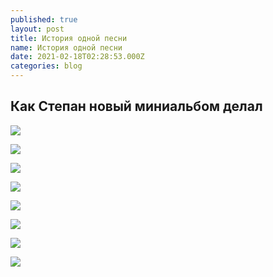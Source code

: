 ```yaml
---
published: true
layout: post
title: История одной песни
name: История одной песни
date: 2021-02-18T02:28:53.000Z
categories: blog
---
```



## Как Степан новый миниальбом делал

![]({{site.baseurl}}//img/for-posts/oss/1-01.jpg)

![]({{site.baseurl}}//img/for-posts/oss/1-02.jpg)

![]({{site.baseurl}}//img/for-posts/oss/1-03.jpg)

![]({{site.baseurl}}//img/for-posts/oss/1-04.jpg)

![]({{site.baseurl}}//img/for-posts/oss/1-05.jpg)

![]({{site.baseurl}}//img/for-posts/oss/1-06.jpg)

![]({{site.baseurl}}//img/for-posts/oss/1-07.jpg)

![]({{site.baseurl}}//img/for-posts/oss/1-08.jpg)
